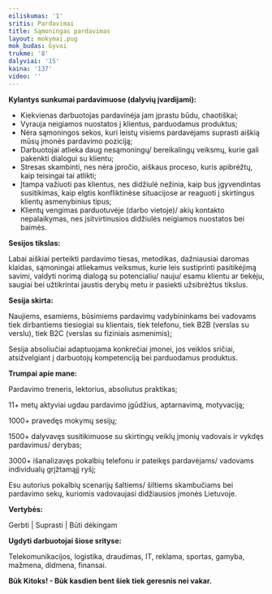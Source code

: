 ```yaml
---
eiliskumas: '1'
sritis: Pardavimai
title: Sąmoningas pardavimas
layout: mokymai.pug
mok_budas: Gyvai
trukme: '8'
dalyviai: '15'
kaina: '137'
video: ''
---
```

**Kylantys sunkumai pardavimuose (dalyvių įvardijami): <!--more-->**

* Kiekvienas darbuotojas pardavinėja jam įprastu būdu, chaotiškai;
* Vyrauja neigiamos nuostatos į klientus, parduodamus produktus;
* Nėra sąmoningos sekos, kuri leistų visiems pardavėjams suprasti aiškią mūsų įmonės pardavimo poziciją;
* Darbuotojai atlieka daug nesąmoningų/ bereikalingų veiksmų, kurie gali pakenkti dialogui su klientu;
* Stresas skambinti, nes nėra įpročio, aiškaus proceso, kuris apibrėžtų, kaip teisingai tai atlikti;
* Įtampa važiuoti pas klientus, nes didžiulė nežinia, kaip bus įgyvendintas susitikimas, kaip elgtis konfliktinėse situacijose ar reaguoti į skirtingus klientų asmenybinius tipus;
* Klientų vengimas parduotuvėje (darbo vietoje)/ akių kontakto nepalaikymas, nes įsitvirtinusios didžiulės neigiamos nuostatos bei baimės.

**Sesijos tikslas:**

Labai aiškiai perteikti pardavimo tiesas, metodikas, dažniausiai daromas klaidas, sąmoningai atliekamus veiksmus, kurie leis sustiprinti pasitikėjimą savimi, valdyti norimą dialogą su potencialiu/ nauju/ esamu klientu ar tiekėju, saugiai bei užtikrintai jaustis derybų metu ir pasiekti užsibrėžtus tikslus.

**Sesija skirta:**

Naujiems, esamiems, būsimiems pardavimų vadybininkams bei vadovams tiek dirbantiems tiesiogiai su klientais, tiek telefonu, tiek B2B (verslas su verslu), tiek B2C (verslas su fiziniais asmenimis);

Sesija absoliučiai adaptuojama konkrečiai įmonei, jos veiklos sričiai, atsižvelgiant į darbuotojų kompetenciją bei parduodamus produktus.

**Trumpai apie mane:**

Pardavimo treneris, lektorius, absoliutus praktikas;

11+ metų aktyviai ugdau pardavimo įgūdžius, aptarnavimą, motyvaciją;

1000+ pravedęs mokymų sesijų;

1500+ dalyvavęs susitikimuose su skirtingų veiklų įmonių vadovais ir vykdęs pardavimus/ derybas;

3000+ išanalizavęs pokalbių telefonu ir pateikęs pardavėjams/ vadovams individualų grįžtamąjį ryšį;

Esu autorius pokalbių scenarijų šaltiems/ šiltiems skambučiams bei pardavimo sekų, kuriomis vadovaujasi didžiausios įmonės Lietuvoje.

**Vertybės:**

Gerbti | Suprasti | Būti dėkingam

**Ugdyti darbuotojai šiose srityse:**

Telekomunikacijos, logistika, draudimas, IT, reklama, sportas, gamyba, mažmena, didmena, finansai.

**Būk Kitoks! - Būk kasdien bent šiek tiek geresnis nei vakar.**
